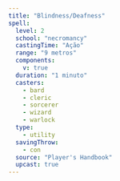 ```yaml
---
title: "Blindness/Deafness"
spell:
  level: 2
  school: "necromancy"
  castingTime: "Ação"
  range: "9 metros"
  components:
    v: true
  duration: "1 minuto"
  casters:
    - bard
    - cleric
    - sorcerer
    - wizard
    - warlock
  type:
    - utility
  savingThrow:
    - con
  source: "Player's Handbook"
  upcast: true
---
```

